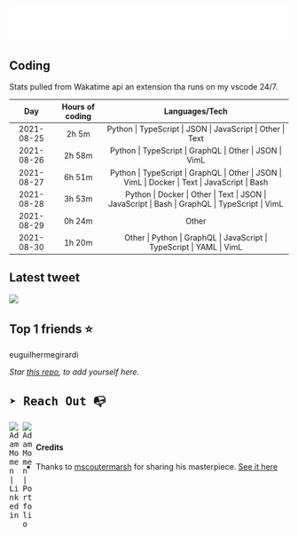 
![test image size](/assets/welcome_message.gif)

## Coding
Stats pulled from Wakatime api an extension tha runs on my vscode 24/7.

|Day|Hours of coding|Languages/Tech|
|:-:|:-:|:-:|
|2021-08-25|2h 5m|Python &#124; TypeScript &#124; JSON &#124; JavaScript &#124; Other &#124; Text|
|2021-08-26|2h 58m|Python &#124; TypeScript &#124; GraphQL &#124; Other &#124; JSON &#124; VimL|
|2021-08-27|6h 51m|Python &#124; TypeScript &#124; GraphQL &#124; Other &#124; JSON &#124; VimL &#124; Docker &#124; Text &#124; JavaScript &#124; Bash|
|2021-08-28|3h 53m|Python &#124; Docker &#124; Other &#124; Text &#124; JSON &#124; JavaScript &#124; Bash &#124; GraphQL &#124; TypeScript &#124; VimL|
|2021-08-29|0h 24m|Other|
|2021-08-30|1h 20m|Other &#124; Python &#124; GraphQL &#124; JavaScript &#124; TypeScript &#124; YAML &#124; VimL|

## Latest tweet
[<img src="<tweet-image-url>" width="400">](<tweet-url>)

## Top 1 friends ⭐️
euguilhermegirardi

*Star [this repo](https://github.com/AdamMomen/AdamMomen), to add yourself here.*


<samp>

## ➤ Reach Out :mailbox_with_no_mail:

>
  <a href="https://www.linkedin.com/in/adam-momen-99596275/">
     <img align="left" alt="Adam Momen | Linkedin" width="24px" src="./assets/Linkedin.svg" />
   </a>

   <a href="https://adammomen.com/">
     <img align="left" alt="Adam Momen | Portfolio" width="24px" src="./assets/web.svg" />
   </a>

</samp>

<br>

#### Credits
* Thanks to [mscoutermarsh](https://github.com/mscoutermarsh) for sharing his masterpiece. [See it here](https://github.com/mscoutermarsh/mscoutermarsh)